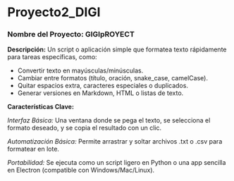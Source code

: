 # Proyecto2_DIGI

### Nombre del Proyecto: GIGIpROYECT
**Descripción:**
Un script o aplicación simple que formatea texto rápidamente para tareas específicas, como:

- Convertir texto en mayúsculas/minúsculas.
- Cambiar entre formatos (título, oración, snake_case, camelCase).
- Quitar espacios extra, caracteres especiales o duplicados.
- Generar versiones en Markdown, HTML o listas de texto.
  
**Características Clave:**

*Interfaz Básica:*
Una ventana donde se pega el texto, se selecciona el formato deseado, y se copia el resultado con un clic.

*Automatización Básica:*
Permite arrastrar y soltar archivos .txt o .csv para formatear en lote.

*Portabilidad:*
Se ejecuta como un script ligero en Python o una app sencilla en Electron (compatible con Windows/Mac/Linux).
